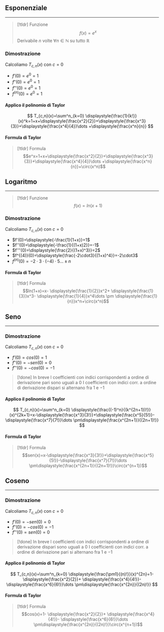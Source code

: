## Esponenziale
---
>[!tldr] Funzione
>$$f(x)=e^x$$
>Derivabile $n$ volte $\forall n \in\mathbb{N}$ su tutto $\mathbb{R}$

### Dimostrazione
Calcoliamo $T_{c,n}(x)$ con $c=0$
- $f'(0)=e^0=1$
- $f''(0)=e^0=1$
- $f'''(0)=e^0=1$
- $f^{(n)}(0)=e^0=1$
#### Applico il polinomio di Taylor
$$
T_{c,n}(x)=\sum^n_{k=0} \displaystyle{\frac{1}{k!}}(x)^k=1+x+\displaystyle{\frac{x^2}{2}}+\displaystyle{\frac{x^3}{3}}+\displaystyle{\frac{x^4}{4}}\dots +\displaystyle{\frac{x^n}{n}}
$$
#### Formula di Taylor
>[!tldr] Formula
>$$e^x=1+x+\displaystyle{\frac{x^2}{2}}+\displaystyle{\frac{x^3}{3}}+\displaystyle{\frac{x^4}{4}}\dots +\displaystyle{\frac{x^n}{n}}+\circ(x^n)$$

## Logaritmo
---
>[!tldr] Funzione
>$$f(x)=ln(x+1)$$
### Dimostrazione
Calcoliamo $T_{c,n}(x)$ con $c=0$
- $f'(0)=\displaystyle{-\frac{1}{1+x}}=1$
- $f''(0)=\displaystyle{-\frac{1}{(1+x)2}}=-1$
- $f'''(0)=\displaystyle{\frac{2}{(1+x)^3}}=2$
- $f^{(4)}(0)=\displaystyle{\frac{-2\cdot3}{(1+x)^4}}=-2\cdot3$
- $f^{(n)}(0)=-2\cdot 3\cdot (-4)\cdot 5\dots \pm n$
#### Formula di Taylor
>[!tldr] Formula
>$$ln(1+x)=x- \displaystyle{\frac{1}{2}}x^2+ \displaystyle{\frac{1}{3}}x^3- \displaystyle{\frac{1}{4}}x^4\dots \pm \displaystyle{\frac{1}{n}}x^n+\circ(x^n)$$
## Seno
---
### Dimostrazione
Calcoliamo $T_{c,n}(x)$ con $c=0$
- $f'(0)=cos(0)=1$
- $f''(0)=-sen(0)=0$
- $f'''(0)=-cos(0)=-1$
>[!done] In breve
>I coefficienti con indici corrispondenti a ordine di derivazione pari sono uguali a $0$
>I coefficienti con indici corr. a ordine di derivazione dispari si alternano fra $1$ e $-1$
#### Applico il polinomio di Taylor
$$
T_{c,n}(x)=\sum^n_{k=0} \displaystyle{\frac{(-1)^n}{(k^{2n+1})!}}(x)^{2k+1}=x-\displaystyle{\frac{x^3}{3!}}+\displaystyle{\frac{x^5}{5!}}-\displaystyle{\frac{x^7}{7!}}\dots \pm\displaystyle{\frac{x^{2n+1}}{(2n+1)!}}
$$
#### Formula di Taylor
>[!tldr] Formula
>$$sen(x)=x-\displaystyle{\frac{x^3}{3!}}+\displaystyle{\frac{x^5}{5!}}-\displaystyle{\frac{x^7}{7!}}\dots \pm\displaystyle{\frac{x^{2n+1}}{(2n+1)!}}\circ(x^{n+1})$$

## Coseno
---
### Dimostrazione
Calcoliamo $T_{c,n}(x)$ con $c=0$
- $f'(0)=-sen(0)=0$
- $f''(0)=-cos(0)=-1$
- $f'''(0)=sen(0)=0$
>[!done] In breve
>I coefficienti con indici corrispondenti a ordine di derivazione dispari sono uguali a $0$
>I coefficienti con indici corr. a ordine di derivazione pari si alternano fra $1$ e $-1$
#### Applico il polinomio di Taylor
$$
T_{c,n}(x)=\sum^n_{k=0} \displaystyle{\frac{\pm1}{(n)!}}(x)^{2n}=1- \displaystyle{\frac{x^2}{2}}+ \displaystyle{\frac{x^4}{4!}}- \displaystyle{\frac{x^6}{6!}}\dots \pm\displaystyle{\frac{x^{2n}}{(2n)!}}
$$
#### Formula di Taylor
>[!tldr] Formula
>$$cos(x)=1- \displaystyle{\frac{x^2}{2}}+ \displaystyle{\frac{x^4}{4!}}- \displaystyle{\frac{x^6}{6!}}\dots \pm\displaystyle{\frac{x^{2n}}{(2n)!}}\circ(x^{n+1})$$
